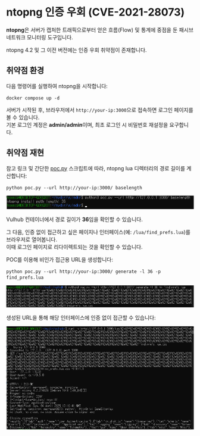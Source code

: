 # ntopng 인증 우회 (CVE-2021-28073)

**ntopng**은 서버가 캡처한 트래픽으로부터 얻은 흐름(Flow) 및 통계에 중점을 둔 패시브 네트워크 모니터링 도구입니다.

ntopng 4.2 및 그 이전 버전에는 인증 우회 취약점이 존재합니다.


## 취약점 환경

다음 명령어를 실행하여 ntopng을 시작합니다:

```
docker compose up -d
```

서버가 시작된 후, 브라우저에서 `http://your-ip:3000`으로 접속하면 로그인 페이지를 볼 수 있습니다.  
기본 로그인 계정은 **admin/admin**이며, 최초 로그인 시 비밀번호 재설정을 요구합니다.

## 취약점 재현

참고 링크 및 간단한 [poc.py](poc.py) 스크립트에 따라, ntopng lua 디렉터리의 경로 길이를 계산합니다:

```
python poc.py --url http://your-ip:3000/ baselength
```

![](1_.png)

Vulhub 컨테이너에서 경로 길이가 **36**임을 확인할 수 있습니다.

그 다음, 인증 없이 접근하고 싶은 페이지나 인터페이스(예: `/lua/find_prefs.lua`)를 브라우저로 열어봅니다.  
이때 로그인 페이지로 리다이렉트되는 것을 확인할 수 있습니다.

POC를 이용해 비인가 접근용 URL을 생성합니다:

```
python poc.py --url http://your-ip:3000/ generate -l 36 -p find_prefs.lua
```

![](2_.png)

생성된 URL을 통해 해당 인터페이스에 인증 없이 접근할 수 있습니다:

![](3_.png)
